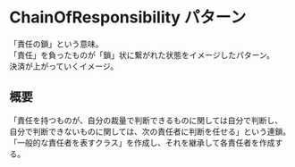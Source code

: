 # ChainOfResponsibility パターン
「責任の鎖」という意味。  
「責任」を負ったものが「鎖」状に繋がれた状態をイメージしたパターン。  
決済が上がっていくイメージ。  

## 概要
「責任を持つものが、自分の裁量で判断できるものに関しては自分で判断し、  
自分で判断できないものに関しては、次の責任者に判断を任せる」という連鎖。  
「一般的な責任者を表すクラス」を作成し、それを継承して各責任者を作成する。  
